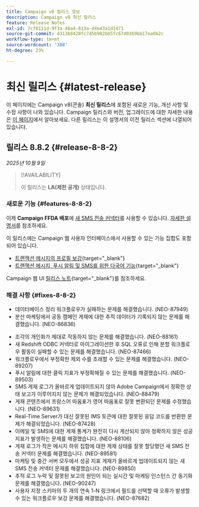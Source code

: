```yaml
---
title: Campaign v8 릴리스 정보
description: Campaign v8 최신 릴리스
feature: Release Notes
exl-id: 7cf8111d-9f3a-46a4-813a-d4e43a1d1471
source-git-commit: d31368428fc7d5b982bb5fc67d0369bb17ea0b2c
workflow-type: tm+mt
source-wordcount: '388'
ht-degree: 23%

---
```


# 최신 릴리스 {#latest-release}

이 페이지에는 Campaign v8(콘솔) **최신 릴리스**&#x200B;에 포함된 새로운 기능, 개선 사항 및 수정 사항이 나와 있습니다. Campaign 릴리스와 버전, 업그레이드에 대한 자세한 내용은 [이 페이지](upgrades.md)에서 알아보세요. 다른 릴리스는 이 설명서의 이전 릴리스 섹션에 나열되어 있습니다.

## 릴리스 8.8.2 {#release-8-8-2}

_2025년 10월 9일_

>[!AVAILABILITY]
>
>이 릴리스는 **LA(제한 공개)** 상태입니다. 

### 새로운 기능 {#features-8-8-2}

이제 **Campaign FFDA 배포**&#x200B;에 [새 SMS 전송 커넥터](../architecture/enterprise-deployment.md)를 사용할 수 있습니다. [자세한 설명서](../send/sms/sms.md)를 참조하세요.

이 릴리스에는 Campaign 웹 사용자 인터페이스에서 사용할 수 있는 기능 집합도 포함되어 있습니다.

* [트랜잭션 메시지의 프로필 보강](https://experienceleague.adobe.com/docs/campaign-web/v8/msg/transactional-messages/profile-enrichment.html){target="_blank"}
* [트랜잭션 메시지, 푸시 알림 및 SMS를 위한 다국어 기능](https://experienceleague.adobe.com/docs/campaign-web/v8/msg/multilingual.html){target="_blank"}

Campaign 웹 UI [릴리스 노트](https://experienceleague.adobe.com/docs/campaign-web/v8/release-notes/release-notes.html){target="_blank"}를 참조하세요.

### 해결 사항 {#fixes-8-8-2}

<!--
* Fixed an issue which prevented dynamic reporting from being available for transactional messages.
-->
* 데이터베이스 정리 워크플로우가 실패하는 문제를 해결했습니다. (NEO-87949)
* 분산 마케팅에서 공동 캠페인 게재에 대한 추적 데이터가 기록되지 않는 문제를 해결했습니다. (NEO-86836)
<!--
* Issue SMS2.0 with FFDA Continuous Deliveries (NEO-88785)
-->
* 조각의 개인화가 제대로 작동하지 않는 문제를 해결했습니다. (NEO-88161)
* 새 Redshift ODBC 커넥터로 마이그레이션한 후 SQL 오류로 인해 분할 워크플로우 활동이 실패할 수 있는 문제를 해결했습니다. (NEO-87466)
* 워크플로우에서 부정확한 제외 수를 초래할 수 있는 문제를 해결했습니다. (NEO-89207)
* 푸시 알림에 대한 클릭 지표가 부정확해질 수 있는 문제를 해결했습니다. (NEO-89503)
* SMS 게재 로그가 올바르게 업데이트되지 않아 Adobe Campaign에서 정확한 상태 보고가 이루어지지 않는 문제가 해결되었습니다. (NEO-88479)
* 게재 콘텐츠에서 프랑스어 따옴표가 영어 따옴표로 잘못 변환되던 문제를 수정했습니다. (NEO-89631)
* Real-Time Server가 대신 잘못된 IMS 토큰에 대한 잘못된 응답 코드를 반환한 문제가 해결되었습니다. (NEO-87428)
* 이메일 및 SMS에 대한 게재 통계가 완전히 다시 계산되지 않아 정확하지 않은 성공 지표가 발생하는 문제를 해결했습니다. (NEO-88106)
* 게재 로그가 작은 메시지 하위 집합에 대한 게재 상태를 잘못 할당했던 새 SMS 전송 커넥터 문제를 해결했습니다. (NEO-89581)
* 마케팅 및 중간 서버 모두에서 성공 지표 게재가 올바르게 업데이트되지 않는 새 SMS 전송 커넥터 문제를 해결했습니다. (NEO-89850)
* 추적 로그 누락 및 잘못된 보고의 원인이 되는 실시간 및 마케팅 인스턴스 간 동기화 문제를 해결했습니다. (NEO-90247)
* 사용자 지정 스키마의 두 개의 연속 1-N 링크에서 필드를 선택할 때 오류가 발생할 수 있는 워크플로우 보강 문제를 해결했습니다. (NEO-87682)

